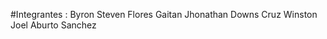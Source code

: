#Integrantes :
              Byron Steven Flores Gaitan
              Jhonathan Downs Cruz
              Winston Joel Aburto Sanchez
